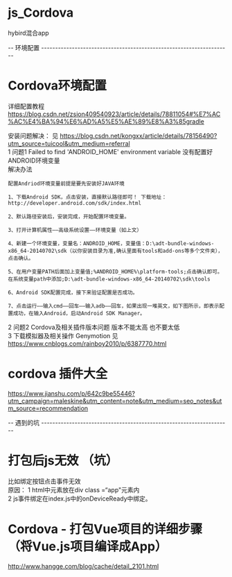# js_Cordova
hybird混合app

-- 环境配置 --------------------------------------------------------------------

# Cordova环境配置
详细配置教程 https://blog.csdn.net/zsion409540923/article/details/78811054#%E7%AC%AC%E4%BA%94%E6%AD%A5%E5%AE%89%E8%A3%85gradle  

安装问题解决：
见 https://blog.csdn.net/kongxx/article/details/78156490?utm_source=tuicool&utm_medium=referral  
1 问题1 Failed to find 'ANDROID_HOME' environment variable 没有配置好ANDROID环境变量  
解决办法  
```
配置Andriod环境变量前提是要先安装好JAVA环境

1、下载Android SDK，点击安装，直接默认路径即可！ 下载地址：http://developer.android.com/sdk/index.html

2、默认路径安装后，安装完成，开始配置环境变量。

3、打开计算机属性——高级系统设置——环境变量（如上文）

4、新建一个环境变量，变量名：ANDROID_HOME，变量值：D:\adt-bundle-windows-x86_64-20140702\sdk（以你安装目录为准,确认里面有tools和add-ons等多个文件夹），点击确认。

5、在用户变量PATH后面加上变量值;%ANDROID_HOME%\platform-tools;点击确认即可。 在系统变量path中添加;D:\adt-bundle-windows-x86_64-20140702\sdk\tools

6、Android SDK配置完成，接下来验证配置是否成功。

7、点击运行——输入cmd——回车——输入adb——回车，如果出现一堆英文，如下图所示，即表示配置成功，在输入Android，启动Android SDK Manager。
```

2 问题2 Cordova及相关插件版本问题 版本不能太高 也不要太低  
3 下载模拟器及相关操作 Genymotion 见  https://www.cnblogs.com/rainboy2010/p/6387770.html  

# cordova 插件大全
https://www.jianshu.com/p/642c9be55446?utm_campaign=maleskine&utm_content=note&utm_medium=seo_notes&utm_source=recommendation

-- 遇到的坑 --------------------------------------------------------------------

# 打包后js无效 （坑）
比如绑定按钮点击事件无效  
原因：
1 html中元素放在div class =“app"元素内  
2 js事件绑定在index.js中的onDeviceReady中绑定。

# Cordova - 打包Vue项目的详细步骤（将Vue.js项目编译成App）
http://www.hangge.com/blog/cache/detail_2101.html

